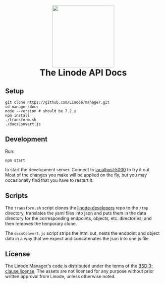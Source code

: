<h1 align="center">
  <img src="https://www.linode.com/media/images/logos/diagonal/light/linode-logo_diagonal_light_medium.png" width="200" />
  <br />
  The Linode API Docs
</h1>

## Setup

    git clone https://github.com/Linode/manager.git
    cd manager/docs
    node --version # should be 7.2.x
    npm install
    ./transform.sh
    ./docsConvert.js

## Development

Run:

    npm start

to start the development server. Connect to
[localhost:5000](https://localhost:5000) to try it out. Most of the changes you
make will be applied on the fly, but you may occasionally find that you have to
restart it.

## Scripts

The `transform.sh` script clones the
[linode-developers](https://github.com/linode/developers) repo to the
`/tmp` directory, translates the yaml files into json and puts them in the
data directory for the corresponding endpoints, objects, etc. directories;
and then removes the temporary clone.

The `docsConvert.js` script strips the html out, nests the endpoint and
object data in a way that we expect and concatenates the json into one
js file.

## License

The Linode Manager's code is distributed under the terms of the [BSD 3-clause
license](https://github.com/linode/manager/blob/master/LICENSE). The assets are
not licensed for any purpose without prior written approval from Linode, unless
otherwise noted.
